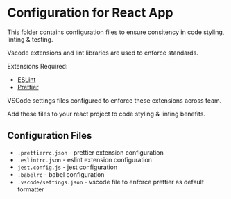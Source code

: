 # Configuration for React App

This folder contains configuration files to ensure consitency in code styling, linting & testing.

Vscode extensions and lint libraries are used to enforce standards.

Extensions Required:

-   [ESLint](https://marketplace.visualstudio.com/items?itemName=dbaeumer.vscode-eslint)
-   [Prettier](https://marketplace.visualstudio.com/items?itemName=esbenp.prettier-vscode)

VSCode settings files configured to enforce these extensions across team.

Add these files to your react project to code styling & linting benefits.

## Configuration Files

-   `.prettierrc.json` - prettier extension configuration
-   `.eslintrc.json` - eslint extension configuration
-   `jest.config.js` - jest configuration
-   `.babelrc` - babel configuration
-   `.vscode/settings.json` - vscode file to enforce prettier as default formatter
